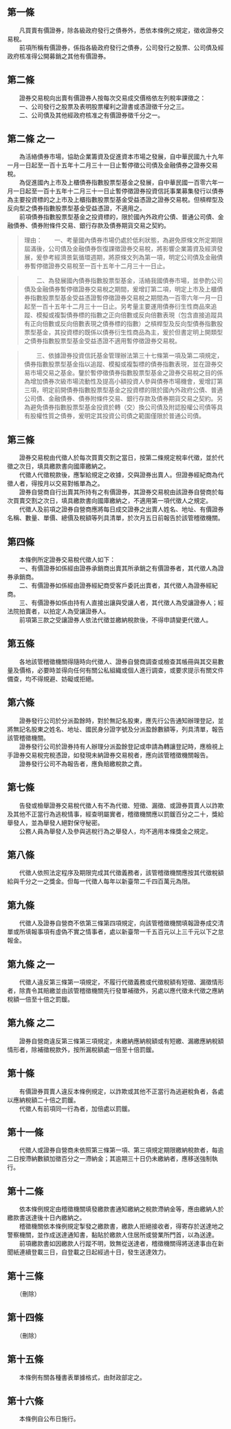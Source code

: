 第一條 
-------
　　凡買賣有價證券，除各級政府發行之債券外，悉依本條例之規定，徵收證券交易稅。  
　　前項所稱有價證券，係指各級政府發行之債券，公司發行之股票、公司債及經政府核准得公開募銷之其他有價證券。  


第二條 
-------
　　證券交易稅向出賣有價證券人按每次交易成交價格依左列稅率課徵之：  
　　一、公司發行之股票及表明股票權利之證書或憑證徵千分之三。  
　　二、公司債及其他經政府核准之有價證券徵千分之一。  


第二條 之一 
------------
　　為活絡債券市場，協助企業籌資及促進資本市場之發展，自中華民國九十九年一月一日起至一百十五年十二月三十一日止暫停徵公司債及金融債券之證券交易稅。  
　　為促進國內上市及上櫃債券指數股票型基金之發展，自中華民國一百零六年一月一日起至一百十五年十二月三十一日止暫停徵證券投資信託事業募集發行以債券為主要投資標的之上市及上櫃指數股票型基金受益憑證之證券交易稅。但槓桿型及反向型之債券指數股票型基金受益憑證，不適用之。  
　　前項債券指數股票型基金之投資標的，限於國內外政府公債、普通公司債、金融債券、債券附條件交易、銀行存款及債券期貨交易之契約。  
> 理由：　　一、考量國內債券市場仍處於低利狀態，為避免原條文所定期限屆滿後，公司債及金融債券恢復課徵證券交易稅，將影響企業籌資及經濟發展，爰參考經濟景氣循環週期，將原條文列為第一項，明定公司債及金融債券暫停徵證券交易稅至一百十五年十二月三十一日止。

> 　　二、為發展國內債券指數股票型基金，活絡我國債券市場，並參酌公司債及金融債券暫停徵證券交易稅之期間，爰增訂第二項，明定上市及上櫃債券指數股票型基金受益憑證暫停徵證券交易稅之期間為一百零六年一月一日起至一百十五年十二月三十一日止。另考量主要運用債券衍生性商品來追蹤、模擬或複製債券標的指數之正向倍數或反向倍數表現（包含直接追蹤具有正向倍數或反向倍數表現之債券標的指數）之槓桿型及反向型債券指數股票型基金，其投資標的既係以債券衍生性商品為主，爰於但書定明上開類型之債券指數股票型基金受益憑證不適用暫停徵證券交易稅。

> 　　三、依據證券投資信託基金管理辦法第三十七條第一項及第二項規定，債券指數股票型基金指以追蹤、模擬或複製標的債券指數表現，並在證券交易市場交易之基金。鑒於暫停徵債券指數股票型基金之證券交易稅之目的係為增加債券次級市場流動性及提高小額投資人參與債券市場機會，爰增訂第三項，明定前開債券指數股票型基金之投資標的限於國內外政府公債、普通公司債、金融債券、債券附條件交易、銀行存款及債券期貨交易之契約。另為避免債券指數股票型基金投資於轉（交）換公司債及附認股權公司債等具有股權性質之債券，爰明定其投資公司債之範圍僅限於普通公司債。



第三條 
-------
　　證券交易稅由代徵人於每次買賣交割之當日，按第二條規定稅率代徵，並於代徵之次日，填具繳款書向國庫繳納之。  
　　代徵人代徵稅款後，應掣給規定之收據，交與證券出賣人。但證券經紀商為代徵人者，得按月以交易對帳單為之。  
　　證券自營商自行出賣其所持有之有價證券，其證券交易稅由該證券自營商於每次買賣交割之次日，填具繳款書向國庫繳納之，不適用第一項代徵人之規定。  
　　代徵人及前項之證券自營商應將每日成交證券之出賣人姓名、地址、有價證券名稱、數量、單價、總價及稅額等列具清單，於次月五日前報告於該管稽徵機關。  


第四條 
-------
　　本條例所定證券交易稅代徵人如下：  
　　一、有價證券如係經由證券承銷商出賣其所承銷之有價證券者，其代徵人為證券承銷商。  
　　二、有價證券如係經由證券經紀商受客戶委託出賣者，其代徵人為證券經紀商。  
　　三、有價證券如係由持有人直接出讓與受讓人者，其代徵人為受讓證券人；經法院拍賣者，以拍定人為受讓證券人。  
　　前項第三款之受讓證券人依法代徵並繳納稅款後，不得申請變更代徵人。  


第五條 
-------
　　各地該管稽徵機關得隨時向代徵人、證券自營商調查或檢查其帳冊與其交易數量及價格，必要時並得向任何有關公私組織或個人進行調查，或要求提示有關文件備查，均不得規避、妨礙或拒絕。  


第六條 
-------
　　證券發行公司於分派盈餘時，對於無記名股東，應先行公告通知辦理登記，並將無記名股東之姓名、地址、國民身分證字號及分派盈餘數額等，列具清單，報告該管稽徵機關。  
　　證券發行公司於證券持有人辦理分派盈餘登記或申請為轉讓登記時，應檢視上手證券交易稅完稅憑證，如發現未納證券交易稅者，應向該管稽徵機關報告。  
　　證券發行公司不為報告者，應負賠繳稅款之責。  


第七條 
-------
　　告發或檢舉證券交易稅代徵人有不為代徵、短徵、漏徵、或證券買賣人以詐欺及其他不正當行為逃稅情事，經查明屬實者，稽徵機關應以罰鍰百分之二十，獎給舉發人，並為舉發人絕對保守秘密。  
　　公務人員為舉發人及參與逃稅行為之舉發人，均不適用本條獎金之規定。  


第八條 
-------
　　代徵人依照法定程序及期限完成其代徵義務者，該管稽徵機關應按其代徵稅額給與千分之一之獎金。但每一代徵人每年以新臺幣二千四百萬元為限。  


第九條 
-------
　　代徵人及證券自營商不依第三條第四項規定，向該管稽徵機關填報證券成交清單或所填報事項有虛偽不實之情事者，處以新臺幣一千五百元以上三千元以下之怠報金。  


第九條 之一 
------------
　　代徵人違反第三條第一項規定，不履行代徵義務或代徵稅額有短徵、漏徵情形者，除責令其賠繳並由該管稽徵機關先行發單補徵外，另處以應代徵未代徵之應納稅額一倍至十倍之罰鍰。  


第九條 之二 
------------
　　證券自營商違反第三條第三項規定，未繳納應納稅額或有短繳、漏繳應納稅額情形者，除補徵稅款外，按所漏稅額處一倍至十倍罰鍰。  


第十條 
-------
　　有價證券買賣人違反本條例規定，以詐欺或其他不正當行為逃避稅負者，各處以應納稅額二十倍之罰鍰。  
　　代徵人有前項同一行為者，加倍處以罰鍰。  


第十一條 
---------
　　代徵人或證券自營商未依照第三條第一項、第三項規定期限繳納稅款者，每逾二日按滯納數額加徵百分之一滯納金；其逾期三十日仍未繳納者，應移送強制執行。  


第十二條 
---------
　　依本條例規定由稽徵機關填發繳款書通知繳納之稅款滯納金等，應由繳納人於繳款書送達後十日內繳納之。  
　　稽徵機關依本條例規定掣發之繳款書，繳款人拒絕接收者，得寄存於送達地之警察機關，並作成送達通知書，黏貼於繳款人住居所或營業所門首，以為送達。  
　　前項繳款書如因繳款人行蹤不明，致無從送達者，稽徵機關得將送達事由在新聞紙連續登載三日，自登載之日起經過十日，發生送達效力。  


第十三條 
---------
　　（刪除）  


第十四條 
---------
　　（刪除）  


第十五條 
---------
　　本條例有關各種書表單據格式，由財政部定之。  


第十六條 
---------
　　本條例自公布日施行。